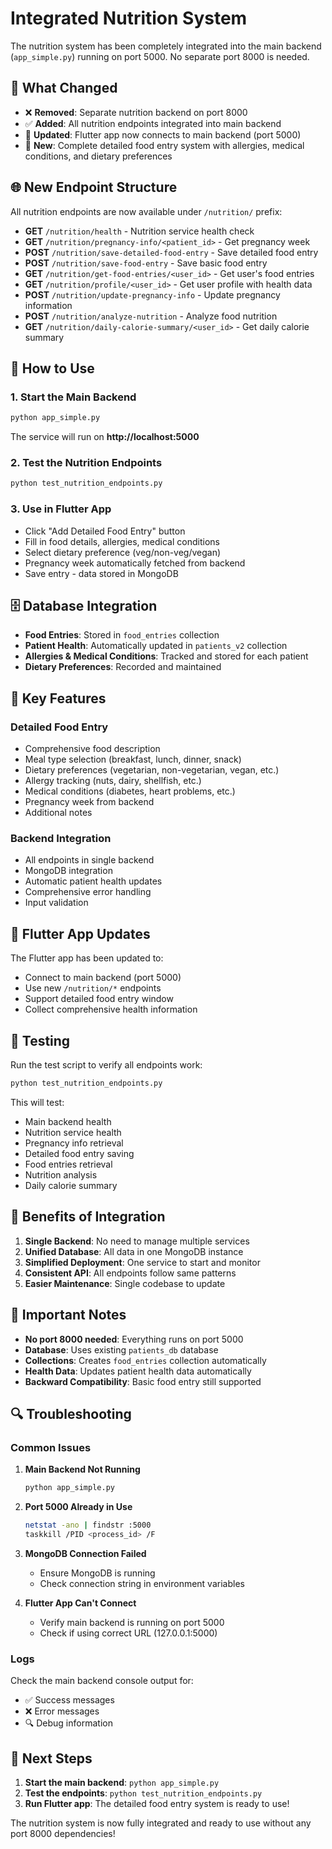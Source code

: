 # Integrated Nutrition System

The nutrition system has been completely integrated into the main backend (`app_simple.py`) running on port 5000. No separate port 8000 is needed.

## 🚀 **What Changed**

- ❌ **Removed**: Separate nutrition backend on port 8000
- ✅ **Added**: All nutrition endpoints integrated into main backend
- 🔄 **Updated**: Flutter app now connects to main backend (port 5000)
- 🍎 **New**: Complete detailed food entry system with allergies, medical conditions, and dietary preferences

## 🌐 **New Endpoint Structure**

All nutrition endpoints are now available under `/nutrition/` prefix:

- **GET** `/nutrition/health` - Nutrition service health check
- **GET** `/nutrition/pregnancy-info/<patient_id>` - Get pregnancy week
- **POST** `/nutrition/save-detailed-food-entry` - Save detailed food entry
- **POST** `/nutrition/save-food-entry` - Save basic food entry
- **GET** `/nutrition/get-food-entries/<user_id>` - Get user's food entries
- **GET** `/nutrition/profile/<user_id>` - Get user profile with health data
- **POST** `/nutrition/update-pregnancy-info` - Update pregnancy information
- **POST** `/nutrition/analyze-nutrition` - Analyze food nutrition
- **GET** `/nutrition/daily-calorie-summary/<user_id>` - Get daily calorie summary

## 🎯 **How to Use**

### 1. **Start the Main Backend**
```bash
python app_simple.py
```
The service will run on **http://localhost:5000**

### 2. **Test the Nutrition Endpoints**
```bash
python test_nutrition_endpoints.py
```

### 3. **Use in Flutter App**
- Click "Add Detailed Food Entry" button
- Fill in food details, allergies, medical conditions
- Select dietary preference (veg/non-veg/vegan)
- Pregnancy week automatically fetched from backend
- Save entry - data stored in MongoDB

## 🗄️ **Database Integration**

- **Food Entries**: Stored in `food_entries` collection
- **Patient Health**: Automatically updated in `patients_v2` collection
- **Allergies & Medical Conditions**: Tracked and stored for each patient
- **Dietary Preferences**: Recorded and maintained

## 🔧 **Key Features**

### **Detailed Food Entry**
- Comprehensive food description
- Meal type selection (breakfast, lunch, dinner, snack)
- Dietary preferences (vegetarian, non-vegetarian, vegan, etc.)
- Allergy tracking (nuts, dairy, shellfish, etc.)
- Medical conditions (diabetes, heart problems, etc.)
- Pregnancy week from backend
- Additional notes

### **Backend Integration**
- All endpoints in single backend
- MongoDB integration
- Automatic patient health updates
- Comprehensive error handling
- Input validation

## 📱 **Flutter App Updates**

The Flutter app has been updated to:
- Connect to main backend (port 5000)
- Use new `/nutrition/*` endpoints
- Support detailed food entry window
- Collect comprehensive health information

## 🧪 **Testing**

Run the test script to verify all endpoints work:
```bash
python test_nutrition_endpoints.py
```

This will test:
- Main backend health
- Nutrition service health
- Pregnancy info retrieval
- Detailed food entry saving
- Food entries retrieval
- Nutrition analysis
- Daily calorie summary

## 🎉 **Benefits of Integration**

1. **Single Backend**: No need to manage multiple services
2. **Unified Database**: All data in one MongoDB instance
3. **Simplified Deployment**: One service to start and monitor
4. **Consistent API**: All endpoints follow same patterns
5. **Easier Maintenance**: Single codebase to update

## 🚨 **Important Notes**

- **No port 8000 needed**: Everything runs on port 5000
- **Database**: Uses existing `patients_db` database
- **Collections**: Creates `food_entries` collection automatically
- **Health Data**: Updates patient health data automatically
- **Backward Compatibility**: Basic food entry still supported

## 🔍 **Troubleshooting**

### **Common Issues**

1. **Main Backend Not Running**
   ```bash
   python app_simple.py
   ```

2. **Port 5000 Already in Use**
   ```bash
   netstat -ano | findstr :5000
   taskkill /PID <process_id> /F
   ```

3. **MongoDB Connection Failed**
   - Ensure MongoDB is running
   - Check connection string in environment variables

4. **Flutter App Can't Connect**
   - Verify main backend is running on port 5000
   - Check if using correct URL (127.0.0.1:5000)

### **Logs**
Check the main backend console output for:
- ✅ Success messages
- ❌ Error messages
- 🔍 Debug information

## 🎯 **Next Steps**

1. **Start the main backend**: `python app_simple.py`
2. **Test the endpoints**: `python test_nutrition_endpoints.py`
3. **Run Flutter app**: The detailed food entry system is ready to use!

The nutrition system is now fully integrated and ready to use without any port 8000 dependencies!
